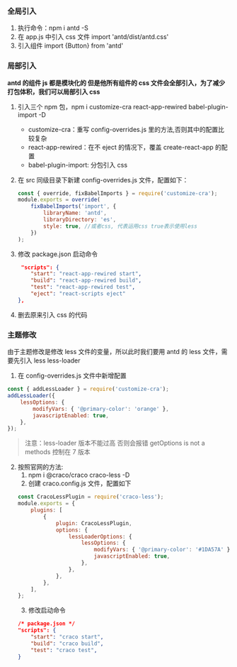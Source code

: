<!--
 * @Description:
 * @Author: bb f
 * @Date: 2021-08-11 16:17:12
 * @LastEditors: bb f
 * @LastEditTime: 2021-08-11 17:01:02
-->

### 全局引入

1. 执行命令：npm i antd -S
2. 在 app.js 中引入 css 文件 import 'antd/dist/antd.css'
3. 引入组件 import {Button} from 'antd'

### 局部引入

**antd 的组件 js 都是模块化的 但是他所有组件的 css 文件会全部引入，为了减少打包体积，我们可以局部引入 css**

1. 引入三个 npm 包，npm i customize-cra react-app-rewired babel-plugin-import -D

    - customize-cra：重写 config-overrides.js 里的方法,否则其中的配置比较复杂
    - react-app-rewired：在不 eject 的情况下，覆盖 create-react-app 的配置
    - babel-plugin-import: 分包引入 css

2. 在 src 同级目录下新建 config-overrides.js 文件，配置如下：
    ```javascript
    const { override, fixBabelImports } = require('customize-cra');
    module.exports = override(
        fixBabelImports('import', {
            libraryName: 'antd',
            libraryDirectory: 'es',
            style: true, //或者css, 代表运用css true表示使用less
        })
    );
    ```
3. 修改 package.json 启动命令
    ```json
     "scripts": {
        "start": "react-app-rewired start",
        "build": "react-app-rewired build",
        "test": "react-app-rewired test",
        "eject": "react-scripts eject"
    },
    ```
4. 删去原来引入 css 的代码

### 主题修改

由于主题修改是修改 less 文件的变量，所以此时我们要用 antd 的 less 文件，需要先引入 less less-loader

1. 在 config-overrides.js 文件中新增配置

```javascript
const { addLessLoader } = require('customize-cra');
addLessLoader({
    lessOptions: {
        modifyVars: { '@primary-color': 'orange' },
        javascriptEnabled: true,
    },
});
```

> 注意：less-loader 版本不能过高 否则会报错 getOptions is not a methods 控制在 7 版本

2. 按照官网的方法:
    1. npm i @craco/craco craco-less -D
    2. 创建 craco.config.js 文件，配置如下
    ```javascript
    const CracoLessPlugin = require('craco-less');
    module.exports = {
        plugins: [
            {
                plugin: CracoLessPlugin,
                options: {
                    lessLoaderOptions: {
                        lessOptions: {
                            modifyVars: { '@primary-color': '#1DA57A' },
                            javascriptEnabled: true,
                        },
                    },
                },
            },
        ],
    };
    ```
    3. 修改启动命令
    ```json
    /* package.json */
    "scripts": {
        "start": "craco start",
        "build": "craco build",
        "test": "craco test",
    }
    ```
